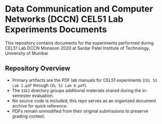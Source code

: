 # Data Communication and Computer Networks (DCCN) CEL51 Lab Experiments Documents
This repository contains documents for the experiments performed during CEL51 Lab DCCN Monsoon 2020 at Sardar Patel Institute of Technology, University of Mumbai

## Repository Overview
- Primary artifacts are the PDF lab manuals for CEL51 experiments (`CEL 51 Lab 1.pdf` through `CEL 51 Lab 8.pdf`).
- The `ISE2` directory groups additional materials shared during the in-semester evaluation.
- No source code is included; this repo serves as an organized document archive for quick reference.
- PDFs remain unmodified from their original submissions to preserve grading context.
